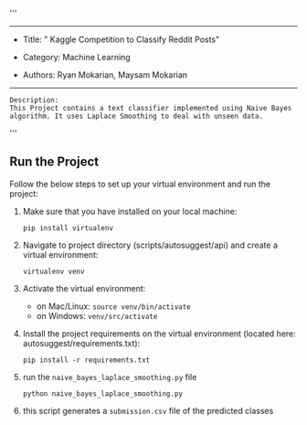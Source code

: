 
'''
****************************************************************
*	Title: " Kaggle Competition to Classify Reddit Posts"

*	Category: Machine Learning

*	Authors: Ryan Mokarian, Maysam Mokarian
****************************************************************
	Description:
	This Project contains a text classifier implemented using Naive Bayes algorithm. It uses Laplace Smoothing to deal with unseen data.
'''


## Run the Project

Follow the below steps to set up your virtual environment and run the project:

1) Make sure that you have installed on your local machine:

    ```pip install virtualenv```
2) Navigate to project directory (scripts/autosuggest/api) and create a virtual environment:

    ```virtualenv venv```
3) Activate the virtual environment:

   - on Mac/Linux: ```source venv/bin/activate``` 
   - on Windows: ```venv/src/activate```
4) Install the project requirements on the virtual environment (located here: autosuggest/requirements.txt):

    ```pip install -r requirements.txt```
    
5) run the `naive_bayes_laplace_smoothing.py` file 

     ```python naive_bayes_laplace_smoothing.py```
     
6) this script generates a `submission.csv` file of the predicted classes
